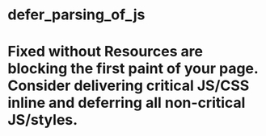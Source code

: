# defer_parsing_of_js

# Fixed without Resources are blocking the first paint of your page. Consider delivering critical JS/CSS inline and deferring all non-critical JS/styles.
